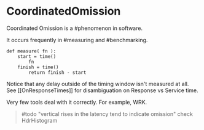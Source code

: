 # CoordinatedOmission

Coordinated Omission is a #phenomenon in software.

It occurs frequently in #measuring and #benchmarking.

```example
def measure( fn ):
    start = time()
        fn
    finish = time()
        return finish - start
```

Notice that any delay outside of the timing window isn't measured at all. See [[OnResponseTimes]] for disambiguation on Response vs Service time.

Very few tools deal with it correctly. For example, WRK.

> #todo "vertical rises in the latency tend to indicate omission"
> check HdrHistogram

